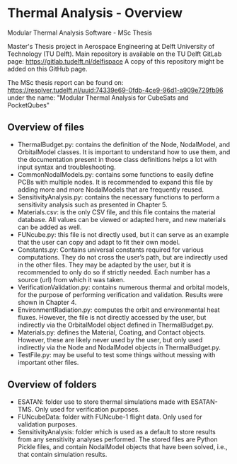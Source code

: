 # Thermal Analysis - Overview
Modular Thermal Analysis Software - MSc Thesis

Master's Thesis project in Aerospace Engineering at Delft University of Technology (TU Delft).
Main repository is available on the TU Delft GitLab page: https://gitlab.tudelft.nl/delfispace
A copy of this repository might be added on this GitHub page.

The MSc thesis report can be found on: https://resolver.tudelft.nl/uuid:74339e69-0fdb-4ce9-96d1-a909e729fb96
under the name: "Modular Thermal Analysis for CubeSats and PocketQubes"

## Overview of files
- ThermalBudget.py: contains the definition of the Node, NodalModel, and OrbitalModel classes. It is important to understand how to use them, and the documentation present in those class definitions helps a lot with input syntax and troubleshooting.
- CommonNodalModels.py: contains some functions to easily define PCBs with multiple nodes. It is recommended to expand this file by adding more and more NodalModels that are frequently reused.
- SensitivityAnalysis.py: contains the necessary functions to perform a sensitivity analysis such as presented in Chapter 5.
- Materials.csv: is the only CSV file, and this file contains the material database. All values can be viewed or adapted here, and new materials can be added as well.
- FUNcube.py: this file is not directly used, but it can serve as an example that the user can copy and adapt to fit their own model.
- Constants.py: Contains universal constants required for various computations. They do not cross the user’s path, but are indirectly used in the other files. They may be adapted by the user, but it is recommended to only do so if strictly needed. Each number has a source (url) from which it was taken.
- VerificationValidation.py: contains numerous thermal and orbital models, for the purpose of performing verification and validation. Results were shown in Chapter 4.
- EnvironmentRadiation.py: computes the orbit and environmental heat fluxes. However, the file is not directly accessed by the user, but indirectly via the OrbitalModel object defined in ThermalBudget.py.
- Materials.py: defines the Material, Coating, and Contact objects. However, these are likely never used by the user, but only used indirectly via the Node and NodalModel objects in ThermalBudget.py.
- TestFile.py: may be useful to test some things without messing with important other files.

## Overview of folders
- ESATAN: folder use to store thermal simulations made with ESATAN-TMS. Only used for verification purposes.
- FUNcubeData: folder with FUNcube-1 flight data. Only used for validation purposes.
- SensitivityAnalysis: folder which is used as a default to store results from any sensitivity analyses performed. The stored files are Python Pickle files, and contain NodalModel objects that have been solved, i.e., that contain simulation results.
